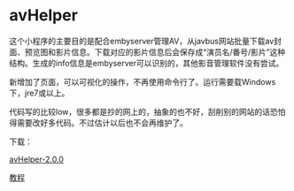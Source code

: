 # avHelper
这个小程序的主要目的是配合embyserver管理AV，从javbus网站批量下载av封面、预览图和影片信息。下载对应的影片信息后会保存成“演员名/番号/影片”这种结构。生成的info信息是embyserver可以识别的，其他影音管理软件没有尝试。

新增加了页面，可以可视化的操作，不再使用命令行了。运行需要载Windows下，jre7或以上。

代码写的比较low，很多都是抄的网上的，抽象的也不好，刮削别的网站的话恐怕得需要改好多代码。不过估计以后也不会再维护了。

下载：

[avHelper-2.0.0](https://github.com/shuaigeadou/avHelper/blob/master/%E7%89%88%E6%9C%AC/avHelper-2.0.0.zip?raw=true)

[教程](https://github.com/shuaigeadou/avHelper/blob/master/%E6%95%99%E7%A8%8B%EF%BC%88%E5%90%AB%E6%9C%89%E6%88%90%E4%BA%BA%E7%94%BB%E9%9D%A2%EF%BC%8C%E8%AF%B7%E7%A1%AE%E8%AE%A4%E5%B7%B2%E6%BB%A118%E5%B2%81%EF%BC%89.zip?raw=true)
